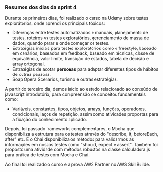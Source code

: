 ### Resumos dos dias da sprint 4

Durante os primeiros dias, foi realizado o curso na Udemy sobre testes explorátorios, onde aprendi os principais tópicos:

- Diferenças entre testes automatizados e manuais, planejamento de testes, roteiros vs testes exploratórios, gerenciamento de massa de dados, quando parar e onde começar os testes.
- Estratégias iniciais para testes exploratórios como o freestyle, baseado em cenários, baseados em feedback, baseado em técnicas, classe de equivalência, valor limite, transição de estados, tabela de decisão e array ortogonal.
- Estratégias de adotar **personas** para adaptar diferentes tipos de hábitos de outras pessoas.
- Soap Opera Scenarios, turismo e outras estratégias.

A partir do terceiro dia, demos início ao estudo relacionado ao conteúdo de javascript introdutório, para compreensão de conceitos fundamentais como:

- Variáveis, constantes, tipos, objetos, arrays, funções, operadores, condicionais, laços de repetição, assim como atividades propostas para a fixação do conhecimento aplicado.

Depois, foi passado frameworks complementares, o Mocha que disponibiliza a estrutura para os testes através do "describe, it, beforeEach, after" etc. E o Chai disponibiliza os métodos para validarmos as informações em nossos testes como "should, expect e assert".
Também foi proposto uma atividade com métodos robustos na classe calculadora.js para prática de testes com Mocha e Chai.

Ao final foi realizado o curso e a prova AWS Partner no AWS SkillBuilde.
